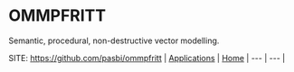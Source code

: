 # OMMPFRITT

 Semantic, procedural, non-destructive vector modelling.

 SITE: https://github.com/pasbi/ommpfritt
 | [Applications](https://portable-linux-apps.github.io/apps.html) | [Home](https://portable-linux-apps.github.io)
 | --- | --- |
